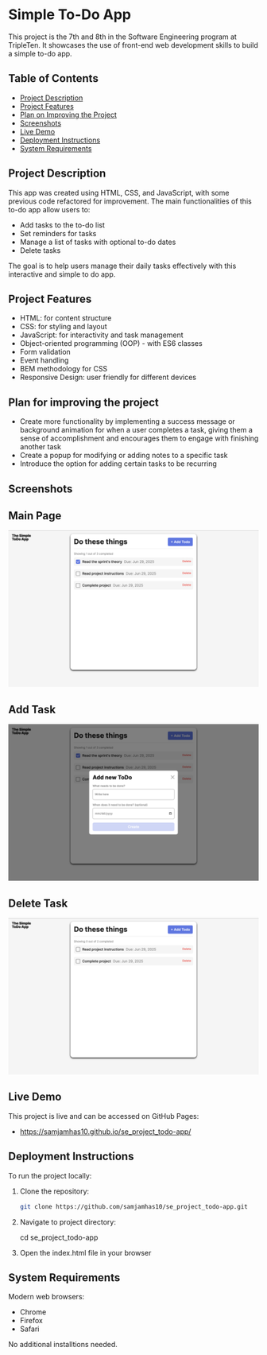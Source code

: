 # Simple To-Do App

This project is the 7th and 8th in the Software Engineering program at TripleTen. It showcases the use of front-end web development skills to build a simple to-do app.

## Table of Contents

- [Project Description](#project-description)
- [Project Features](#project-features)
- [Plan on Improving the Project](#plan-for-improving-the-project)
- [Screenshots](#screenshots)
- [Live Demo](#live-demo)
- [Deployment Instructions](#deployment-instructions)
- [System Requirements](#system-requirements)

## Project Description

This app was created using HTML, CSS, and JavaScript, with some previous code refactored for improvement. The main functionalities of this to-do app allow users to:

- Add tasks to the to-do list
- Set reminders for tasks
- Manage a list of tasks with optional to-do dates
- Delete tasks

The goal is to help users manage their daily tasks effectively with this interactive and simple to do app.

## Project Features

- HTML: for content structure
- CSS: for styling and layout
- JavaScript: for interactivity and task management
- Object-oriented programming (OOP) - with ES6 classes
- Form validation
- Event handling
- BEM methodology for CSS
- Responsive Design: user friendly for different devices

## Plan for improving the project

- Create more functionality by implementing a success message or background animation for when a user completes a task, giving them a sense of accomplishment and encourages them to engage with finishing another task
- Create a popup for modifying or adding notes to a specific task
- Introduce the option for adding certain tasks to be recurring

## Screenshots

## Main Page

![Main Screenshot](main.png)

## Add Task

![Add Screenshot](add-task.png)

## Delete Task

![Delete Screenshot](delete-task.png)

## Live Demo 

This project is live and can be accessed on GitHub Pages:

- https://samjamhas10.github.io/se_project_todo-app/


## Deployment Instructions

To run the project locally:

1. Clone the repository:

   ```bash
   git clone https://github.com/samjamhas10/se_project_todo-app.git
   ```

2. Navigate to project directory:

   cd se_project_todo-app

3. Open the index.html file in your browser

## System Requirements

Modern web browsers:

- Chrome
- Firefox
- Safari

No additional installtions needed.